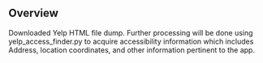 ## Overview

Downloaded Yelp HTML file dump. Further processing will be done using yelp_access_finder.py to acquire accessibility information which includes Address, location coordinates, and other information pertinent to the app.
